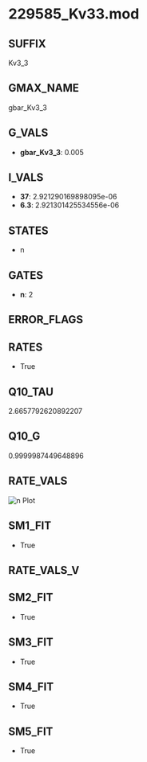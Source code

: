 # 229585_Kv33.mod

## SUFFIX

Kv3_3

## GMAX_NAME

gbar_Kv3_3

## G_VALS

- **gbar_Kv3_3**: 0.005

## I_VALS

- **37**: 2.921290169898095e-06
- **6.3**: 2.921301425534556e-06

## STATES

- n

## GATES

- **n**: 2

## ERROR_FLAGS


## RATES

- True

## Q10_TAU

2.6657792620892207

## Q10_G

0.9999987449648896

## RATE_VALS

![n Plot](/Users/pbozelos/Dropbox/icg-Chai-Panos/supermodels/output_markdown_files/K/229585_Kv33.mod/images/n.png)

## SM1_FIT

- True

## RATE_VALS_V

## SM2_FIT

- True

## SM3_FIT

- True

## SM4_FIT

- True

## SM5_FIT

- True

